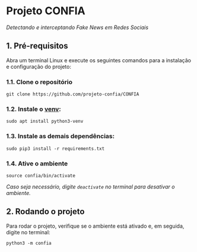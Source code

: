 # Projeto CONFIA

*Detectando e interceptando Fake News em Redes Sociais*

## 1. Pré-requisitos

Abra um terminal Linux e execute os seguintes comandos para a instalação e configuração do projeto:

### 1.1. Clone o repositório

```
git clone https://github.com/projeto-confia/CONFIA
```

### 1.2. Instale o [venv](https://docs.python.org/3/library/venv.html):

```
sudo apt install python3-venv
```

### 1.3. Instale as demais dependências:

```
sudo pip3 install -r requirements.txt
```
### 1.4. Ative o ambiente

```
source confia/bin/activate
```

*Caso seja necessário, digite `deactivate` no terminal para desativar o ambiente.* 

## 2. Rodando o projeto

Para rodar o projeto, verifique se o ambiente está ativado e, em seguida, digite no terminal:

```
python3 -m confia
```